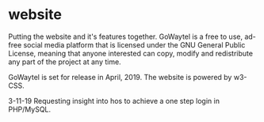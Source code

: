 # website
Putting the website and it's features together.
GoWaytel is a free to use, ad-free social media platform that is licensed under the GNU
General Public License, meaning that anyone interested can copy, modify and redistribute
any part of the project at any time.

GoWaytel is set for release in April, 2019. The website is powered by w3-CSS.

3-11-19
Requesting insight into hos to achieve a one step login in PHP/MySQL.

